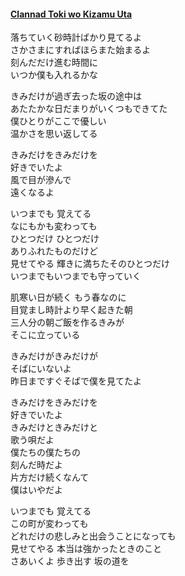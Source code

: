 #### [Clannad Toki wo Kizamu Uta](https://www.youtube.com/watch?v=pxlMMWln0oQ)  
落ちていく砂時計ばかり見てるよ  
さかさまにすればほらまた始まるよ  
刻んだだけ進む時間に  
いつか僕も入れるかな  

きみだけが過ぎ去った坂の途中は  
あたたかな日だまりがいくつもできてた  
僕ひとりがここで優しい  
温かさを思い返してる  

きみだけをきみだけを  
好きでいたよ  
風で目が滲んで  
遠くなるよ  

いつまでも 覚えてる  
なにもかも変わっても  
ひとつだけ ひとつだけ  
ありふれたものだけど  
見せてやる 輝きに満ちたそのひとつだけ  
いつまでもいつまでも守っていく  

肌寒い日が続く もう春なのに  
目覚まし時計より早く起きた朝  
三人分の朝ご飯を作るきみが  
そこに立っている  

きみだけがきみだけが  
そばにいないよ  
昨日まですぐそばで僕を見てたよ  

きみだけをきみだけを  
好きでいたよ  
きみだけときみだけと  
歌う唄だよ  
僕たちの僕たちの  
刻んだ時だよ  
片方だけ続くなんて  
僕はいやだよ  

いつまでも 覚えてる  
この町が変わっても  
どれだけの悲しみと出会うことになっても  
見せてやる 本当は強かったときのこと  
さあいくよ 歩き出す 坂の道を